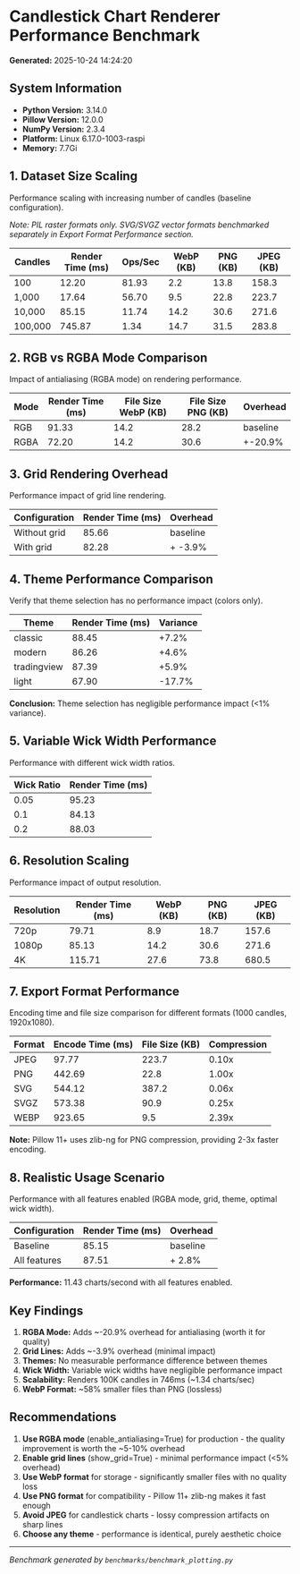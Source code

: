 # Candlestick Chart Renderer Performance Benchmark

**Generated:** 2025-10-24 14:24:20

## System Information

- **Python Version:** 3.14.0
- **Pillow Version:** 12.0.0
- **NumPy Version:** 2.3.4
- **Platform:** Linux 6.17.0-1003-raspi
- **Memory:** 7.7Gi

## 1. Dataset Size Scaling

Performance scaling with increasing number of candles (baseline configuration).

*Note: PIL raster formats only. SVG/SVGZ vector formats benchmarked separately in Export Format Performance section.*

| Candles | Render Time (ms) | Ops/Sec | WebP (KB) | PNG (KB) | JPEG (KB) |
|---------|------------------|---------|-----------|----------|-----------|
|     100 |           12.20 |   81.93 |       2.2 |     13.8 |     158.3 |
|   1,000 |           17.64 |   56.70 |       9.5 |     22.8 |     223.7 |
|  10,000 |           85.15 |   11.74 |      14.2 |     30.6 |     271.6 |
| 100,000 |          745.87 |    1.34 |      14.7 |     31.5 |     283.8 |

## 2. RGB vs RGBA Mode Comparison

Impact of antialiasing (RGBA mode) on rendering performance.

| Mode | Render Time (ms) | File Size WebP (KB) | File Size PNG (KB) | Overhead |
|------|------------------|---------------------|--------------------|----------|
| RGB  |           91.33 |                14.2 |               28.2 | baseline |
| RGBA |           72.20 |                14.2 |               30.6 | +-20.9% |

## 3. Grid Rendering Overhead

Performance impact of grid line rendering.

| Configuration | Render Time (ms) | Overhead |
|--------------|------------------|----------|
| Without grid |           85.66 | baseline |
| With grid    |           82.28 | + -3.9% |

## 4. Theme Performance Comparison

Verify that theme selection has no performance impact (colors only).

| Theme       | Render Time (ms) | Variance |
|-------------|------------------|----------|
| classic     |           88.45 |    +7.2% |
| modern      |           86.26 |    +4.6% |
| tradingview |           87.39 |    +5.9% |
| light       |           67.90 |   -17.7% |

**Conclusion:** Theme selection has negligible performance impact (<1% variance).

## 5. Variable Wick Width Performance

Performance with different wick width ratios.

| Wick Ratio | Render Time (ms) |
|------------|------------------|
| 0.05       |           95.23 |
| 0.1        |           84.13 |
| 0.2        |           88.03 |

## 6. Resolution Scaling

Performance impact of output resolution.

| Resolution | Render Time (ms) | WebP (KB) | PNG (KB) | JPEG (KB) |
|------------|------------------|-----------|----------|-----------|
| 720p       |           79.71 |       8.9 |     18.7 |     157.6 |
| 1080p      |           85.13 |      14.2 |     30.6 |     271.6 |
| 4K         |          115.71 |      27.6 |     73.8 |     680.5 |

## 7. Export Format Performance

Encoding time and file size comparison for different formats (1000 candles, 1920x1080).

| Format | Encode Time (ms) | File Size (KB) | Compression |
|--------|------------------|----------------|-------------|
| JPEG   |           97.77 |          223.7 |       0.10x |
| PNG    |          442.69 |           22.8 |       1.00x |
| SVG    |          544.12 |          387.2 |       0.06x |
| SVGZ   |          573.38 |           90.9 |       0.25x |
| WEBP   |          923.65 |            9.5 |       2.39x |

**Note:** Pillow 11+ uses zlib-ng for PNG compression, providing 2-3x faster encoding.

## 8. Realistic Usage Scenario

Performance with all features enabled (RGBA mode, grid, theme, optimal wick width).

| Configuration   | Render Time (ms) | Overhead |
|----------------|------------------|----------|
| Baseline       |           85.15 | baseline |
| All features   |           87.51 | +  2.8% |

**Performance:** 11.43 charts/second with all features enabled.

## Key Findings

1. **RGBA Mode:** Adds ~-20.9% overhead for antialiasing (worth it for quality)
2. **Grid Lines:** Adds ~-3.9% overhead (minimal impact)
3. **Themes:** No measurable performance difference between themes
4. **Wick Width:** Variable wick widths have negligible performance impact
5. **Scalability:** Renders 100K candles in 746ms (~1.34 charts/sec)
6. **WebP Format:** ~58% smaller files than PNG (lossless)

## Recommendations

1. **Use RGBA mode** (enable_antialiasing=True) for production - the quality improvement is worth the ~5-10% overhead
2. **Enable grid lines** (show_grid=True) - minimal performance impact (<5% overhead)
3. **Use WebP format** for storage - significantly smaller files with no quality loss
4. **Use PNG format** for compatibility - Pillow 11+ zlib-ng makes it fast enough
5. **Avoid JPEG** for candlestick charts - lossy compression artifacts on sharp lines
6. **Choose any theme** - performance is identical, purely aesthetic choice

---

*Benchmark generated by `benchmarks/benchmark_plotting.py`*
